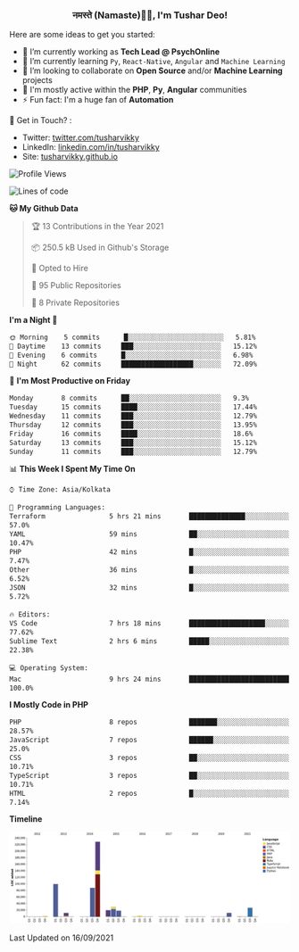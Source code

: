 <h3 align="center">नमस्ते (Namaste)🙏🏻, I'm Tushar Deo!</h3>

Here are some ideas to get you started:

- 🔭 I’m currently working as **Tech Lead @ PsychOnline**
- 🌱 I’m currently learning `Py`, `React-Native`, `Angular` and `Machine Learning`
- 👯 I’m looking to collaborate on **Open Source** and/or **Machine Learning** projects
- 💬 I'm mostly active within the **PHP**, **Py**, **Angular** communities
- ⚡ Fun fact: I'm a huge fan of **Automation**

📣 Get in Touch? :
- Twitter: [twitter.com/tusharvikky](https://twitter.com/tusharvikky)
- LinkedIn: [linkedin.com/in/tusharvikky](https://www.linkedin.com/in/tusharvikky/)
- Site: [tusharvikky.github.io](https://tusharvikky.github.io/)

<!--START_SECTION:waka-->
![Profile Views](http://img.shields.io/badge/Profile%20Views-0-blue)

![Lines of code](https://img.shields.io/badge/From%20Hello%20World%20I%27ve%20Written-540087%20lines%20of%20code-blue)

**🐱 My Github Data** 

> 🏆 13 Contributions in the Year 2021
 > 
> 📦 250.5 kB Used in Github's Storage 
 > 
> 💼 Opted to Hire
 > 
> 📜 95 Public Repositories 
 > 
> 🔑 8 Private Repositories  
 > 
**I'm a Night 🦉** 

```text
🌞 Morning    5 commits      █░░░░░░░░░░░░░░░░░░░░░░░░   5.81% 
🌆 Daytime    13 commits     ███░░░░░░░░░░░░░░░░░░░░░░   15.12% 
🌃 Evening    6 commits      █░░░░░░░░░░░░░░░░░░░░░░░░   6.98% 
🌙 Night      62 commits     ██████████████████░░░░░░░   72.09%

```
📅 **I'm Most Productive on Friday** 

```text
Monday       8 commits      ██░░░░░░░░░░░░░░░░░░░░░░░   9.3% 
Tuesday      15 commits     ████░░░░░░░░░░░░░░░░░░░░░   17.44% 
Wednesday    11 commits     ███░░░░░░░░░░░░░░░░░░░░░░   12.79% 
Thursday     12 commits     ███░░░░░░░░░░░░░░░░░░░░░░   13.95% 
Friday       16 commits     ████░░░░░░░░░░░░░░░░░░░░░   18.6% 
Saturday     13 commits     ███░░░░░░░░░░░░░░░░░░░░░░   15.12% 
Sunday       11 commits     ███░░░░░░░░░░░░░░░░░░░░░░   12.79%

```


📊 **This Week I Spent My Time On** 

```text
⌚︎ Time Zone: Asia/Kolkata

💬 Programming Languages: 
Terraform                5 hrs 21 mins       ██████████████░░░░░░░░░░░   57.0% 
YAML                     59 mins             ██░░░░░░░░░░░░░░░░░░░░░░░   10.47% 
PHP                      42 mins             █░░░░░░░░░░░░░░░░░░░░░░░░   7.47% 
Other                    36 mins             █░░░░░░░░░░░░░░░░░░░░░░░░   6.52% 
JSON                     32 mins             █░░░░░░░░░░░░░░░░░░░░░░░░   5.72%

🔥 Editors: 
VS Code                  7 hrs 18 mins       ███████████████████░░░░░░   77.62% 
Sublime Text             2 hrs 6 mins        █████░░░░░░░░░░░░░░░░░░░░   22.38%

💻 Operating System: 
Mac                      9 hrs 24 mins       █████████████████████████   100.0%

```

**I Mostly Code in PHP** 

```text
PHP                      8 repos             ███████░░░░░░░░░░░░░░░░░░   28.57% 
JavaScript               7 repos             ██████░░░░░░░░░░░░░░░░░░░   25.0% 
CSS                      3 repos             ██░░░░░░░░░░░░░░░░░░░░░░░   10.71% 
TypeScript               3 repos             ██░░░░░░░░░░░░░░░░░░░░░░░   10.71% 
HTML                     2 repos             █░░░░░░░░░░░░░░░░░░░░░░░░   7.14%

```


**Timeline**

![Chart not found](https://raw.githubusercontent.com/tusharvikky/tusharvikky/master/charts/bar_graph.png) 


 Last Updated on 16/09/2021
<!--END_SECTION:waka-->

